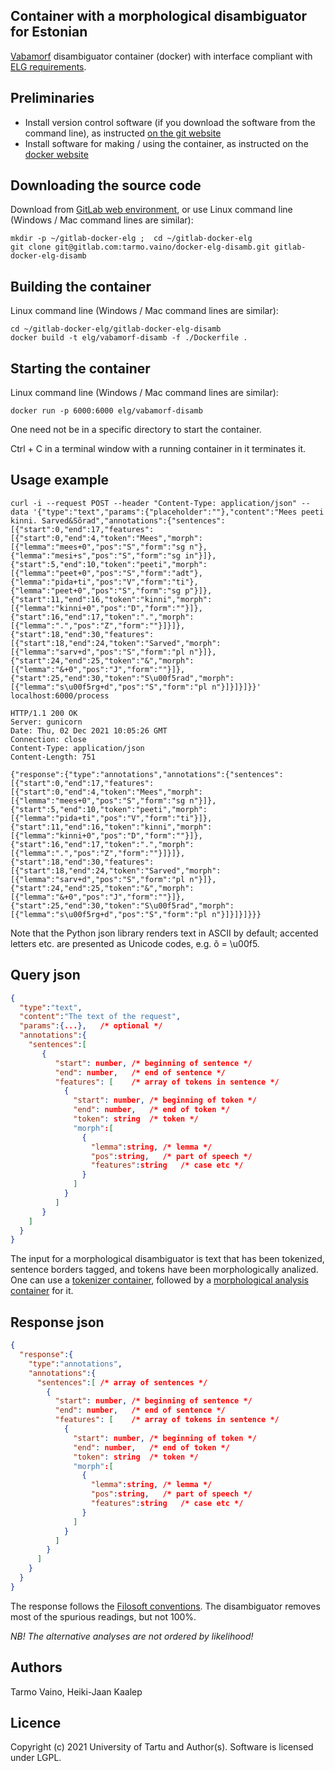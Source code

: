 ## Container with a morphological disambiguator for Estonian
[Vabamorf](https://github.com/Filosoft/vabamorf) disambiguator container (docker) with 
interface compliant with [ELG requirements](https://european-language-grid.readthedocs.io/en/latest/all/A2_API/LTInternalAPI.htm).

## Preliminaries
* Install version control software (if you download the software from the command line), as instructed [on the git website](https://git-scm.com/)
* Install software for making / using the container, as instructed on the [docker website](https://docs.docker.com/)

## Downloading the source code
Download from [GitLab web environment](https://gitlab.com/tarmo.vaino/docker-elg-morf), or use Linux command line (Windows / Mac command lines are similar):

```commandline
mkdir -p ~/gitlab-docker-elg ;  cd ~/gitlab-docker-elg
git clone git@gitlab.com:tarmo.vaino/docker-elg-disamb.git gitlab-docker-elg-disamb
```
## Building the container
Linux command line (Windows / Mac command lines are similar):
```commandline
cd ~/gitlab-docker-elg/gitlab-docker-elg-disamb
docker build -t elg/vabamorf-disamb -f ./Dockerfile .
```
## Starting the container
Linux command line (Windows / Mac command lines are similar):
```commandline
docker run -p 6000:6000 elg/vabamorf-disamb
```
One need not be in a specific directory to start the container.

Ctrl + C in a terminal window with a running container in it terminates it.

## Usage example
```commandline
curl -i --request POST --header "Content-Type: application/json" --data '{"type":"text","params":{"placeholder":""},"content":"Mees peeti kinni. Sarved&Sõrad","annotations":{"sentences":[{"start":0,"end":17,"features":[{"start":0,"end":4,"token":"Mees","morph":[{"lemma":"mees+0","pos":"S","form":"sg n"},{"lemma":"mesi+s","pos":"S","form":"sg in"}]},{"start":5,"end":10,"token":"peeti","morph":[{"lemma":"peet+0","pos":"S","form":"adt"},{"lemma":"pida+ti","pos":"V","form":"ti"},{"lemma":"peet+0","pos":"S","form":"sg p"}]},{"start":11,"end":16,"token":"kinni","morph":[{"lemma":"kinni+0","pos":"D","form":""}]},{"start":16,"end":17,"token":".","morph":[{"lemma":".","pos":"Z","form":""}]}]},{"start":18,"end":30,"features":[{"start":18,"end":24,"token":"Sarved","morph":[{"lemma":"sarv+d","pos":"S","form":"pl n"}]},{"start":24,"end":25,"token":"&","morph":[{"lemma":"&+0","pos":"J","form":""}]},{"start":25,"end":30,"token":"S\u00f5rad","morph":[{"lemma":"s\u00f5rg+d","pos":"S","form":"pl n"}]}]}]}}' localhost:6000/process

HTTP/1.1 200 OK
Server: gunicorn
Date: Thu, 02 Dec 2021 10:05:26 GMT
Connection: close
Content-Type: application/json
Content-Length: 751

{"response":{"type":"annotations","annotations":{"sentences":[{"start":0,"end":17,"features":[{"start":0,"end":4,"token":"Mees","morph":[{"lemma":"mees+0","pos":"S","form":"sg n"}]},{"start":5,"end":10,"token":"peeti","morph":[{"lemma":"pida+ti","pos":"V","form":"ti"}]},{"start":11,"end":16,"token":"kinni","morph":[{"lemma":"kinni+0","pos":"D","form":""}]},{"start":16,"end":17,"token":".","morph":[{"lemma":".","pos":"Z","form":""}]}]},{"start":18,"end":30,"features":[{"start":18,"end":24,"token":"Sarved","morph":[{"lemma":"sarv+d","pos":"S","form":"pl n"}]},{"start":24,"end":25,"token":"&","morph":[{"lemma":"&+0","pos":"J","form":""}]},{"start":25,"end":30,"token":"S\u00f5rad","morph":[{"lemma":"s\u00f5rg+d","pos":"S","form":"pl n"}]}]}]}}}
```
Note that the Python json library renders text in ASCII by default;
accented letters etc. are presented as Unicode codes, e.g. õ = \u00f5.

## Query json
```json
{
  "type":"text",
  "content":"The text of the request",
  "params":{...},   /* optional */
  "annotations":{
    "sentences":[
       {
          "start": number, /* beginning of sentence */
          "end": number,   /* end of sentence */
          "features": [    /* array of tokens in sentence */
            {
              "start": number, /* beginning of token */
              "end": number,   /* end of token */
              "token": string  /* token */
              "morph":[
                {
                  "lemma":string, /* lemma */
                  "pos":string,   /* part of speech */
                  "features":string   /* case etc */
                }
              ]
            }
          ]
       }
    ]
  }
}
```
The input for a morphological disambiguator is text that has been tokenized, sentence borders tagged, 
and tokens have been morphologically analized. One can use a 
[tokenizer container](https://gitlab.com/tarmo.vaino/docker-elg-tokenizer), followed by a 
[morphological analysis container](https://gitlab.com/tarmo.vaino/docker-elg-morf) for it.

## Response json
```json
{
  "response":{
    "type":"annotations",
    "annotations":{
      "sentences":[ /* array of sentences */
        {
          "start": number, /* beginning of sentence */
          "end": number,   /* end of sentence */
          "features": [    /* array of tokens in sentence */
            {
              "start": number, /* beginning of token */
              "end": number,   /* end of token */
              "token": string  /* token */
              "morph":[
                {
                  "lemma":string, /* lemma */
                  "pos":string,   /* part of speech */
                  "features":string   /* case etc */
                }
              ]
            }
          ]
        }
      ]
    }
  }
}
```
The response follows the [Filosoft conventions](https://filosoft.ee/html_morf_et/morfoutinfo.html).
The disambiguator removes most of the spurious readings, but not 100%.

*NB! The alternative analyses are not ordered by likelihood!*

## Authors
Tarmo Vaino, Heiki-Jaan Kaalep

## Licence
Copyright (c) 2021 University of Tartu and Author(s).
Software is licensed under LGPL.
